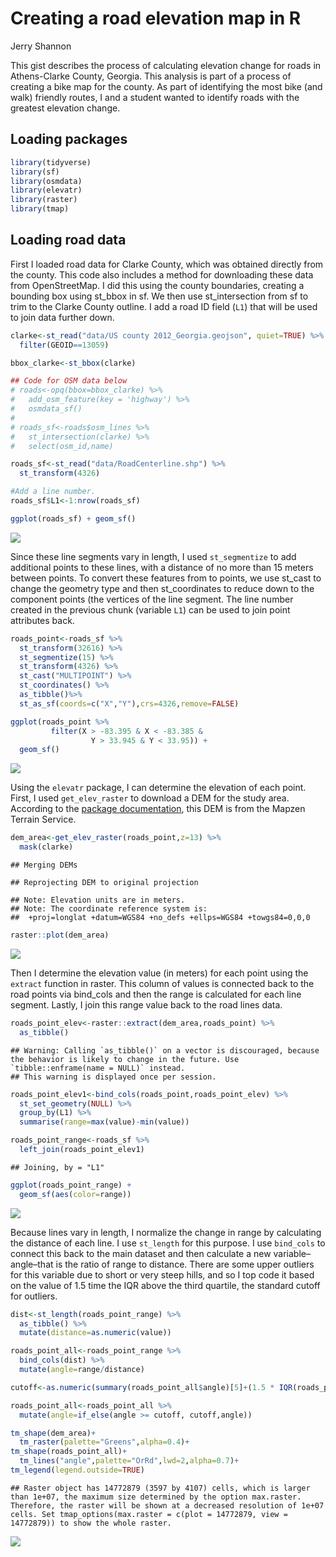 Creating a road elevation map in R
================
Jerry Shannon

This gist describes the process of calculating elevation change for roads in Athens-Clarke County, Georgia. This analysis is part of a process of creating a bike map for the county. As part of identifying the most bike (and walk) friendly routes, I and a student wanted to identify roads with the greatest elevation change.

## Loading packages

``` r
library(tidyverse)
library(sf)
library(osmdata)
library(elevatr)
library(raster)
library(tmap)
```

## Loading road data

First I loaded road data for Clarke County, which was obtained directly
from the county. This code also includes a method for downloading these
data from OpenStreetMap. I did this using the county boundaries,
creating a bounding box using st\_bbox in sf. We then use
st\_intersection from sf to trim to the Clarke County outline. I add a
road ID field (`L1`) that will be used to join data further down.

``` r
clarke<-st_read("data/US county 2012_Georgia.geojson", quiet=TRUE) %>%
  filter(GEOID==13059)

bbox_clarke<-st_bbox(clarke)

## Code for OSM data below
# roads<-opq(bbox=bbox_clarke) %>%
#   add_osm_feature(key = 'highway') %>%
#   osmdata_sf()
# 
# roads_sf<-roads$osm_lines %>%
#   st_intersection(clarke) %>%
#   select(osm_id,name)

roads_sf<-st_read("data/RoadCenterline.shp") %>%
  st_transform(4326)

#Add a line number.
roads_sf$L1<-1:nrow(roads_sf)

ggplot(roads_sf) + geom_sf()
```

![](elevation_map_accdata_files/figure-gfm/cars-1.png)<!-- -->

Since these line segments vary in length, I used `st_segmentize` to add
additional points to these lines, with a distance of no more than 15
meters between points. To convert these features from to points, we use
st\_cast to change the geometry type and then st\_coordinates to reduce
down to the component points (the vertices of the line segment. The line
number created in the previous chunk (variable `L1`) can be used to join
point attributes back.

``` r
roads_point<-roads_sf %>%
  st_transform(32616) %>%
  st_segmentize(15) %>% 
  st_transform(4326) %>%
  st_cast("MULTIPOINT") %>%
  st_coordinates() %>%
  as_tibble()%>%
  st_as_sf(coords=c("X","Y"),crs=4326,remove=FALSE)

ggplot(roads_point %>%
         filter(X > -83.395 & X < -83.385 &
                  Y > 33.945 & Y < 33.95)) + 
  geom_sf()
```

![](elevation_map_accdata_files/figure-gfm/unnamed-chunk-1-1.png)<!-- -->

Using the `elevatr` package, I can determine the elevation of each
point. First, I used `get_elev_raster` to download a DEM for the study
area. According to the [package
documentation](https://www.rdocumentation.org/packages/elevatr/versions/0.2.0/topics/get_elev_raster),
this DEM is from the Mapzen Terrain Service.

``` r
dem_area<-get_elev_raster(roads_point,z=13) %>%
  mask(clarke)
```

    ## Merging DEMs

    ## Reprojecting DEM to original projection

    ## Note: Elevation units are in meters.
    ## Note: The coordinate reference system is:
    ##  +proj=longlat +datum=WGS84 +no_defs +ellps=WGS84 +towgs84=0,0,0

``` r
raster::plot(dem_area)
```

![](elevation_map_accdata_files/figure-gfm/unnamed-chunk-2-1.png)<!-- -->

Then I determine the elevation value (in meters) for each point using
the `extract` function in raster. This column of values is connected
back to the road points via bind\_cols and then the range is calculated
for each line segment. Lastly, I join this range value back to the road
lines data.

``` r
roads_point_elev<-raster::extract(dem_area,roads_point) %>%
  as_tibble()
```

    ## Warning: Calling `as_tibble()` on a vector is discouraged, because the behavior is likely to change in the future. Use `tibble::enframe(name = NULL)` instead.
    ## This warning is displayed once per session.

``` r
roads_point_elev1<-bind_cols(roads_point,roads_point_elev) %>%
  st_set_geometry(NULL) %>%
  group_by(L1) %>%
  summarise(range=max(value)-min(value))

roads_point_range<-roads_sf %>%
  left_join(roads_point_elev1) 
```

    ## Joining, by = "L1"

``` r
ggplot(roads_point_range) + 
  geom_sf(aes(color=range))
```

![](elevation_map_accdata_files/figure-gfm/unnamed-chunk-3-1.png)<!-- -->

Because lines vary in length, I normalize the change in range by
calculating the distance of each line. I use `st_length` for this
purpose. I use `bind_cols` to connect this back to the main dataset and
then calculate a new variable–angle–that is the ratio of range to
distance. There are some upper outliers for this variable due to short
or very steep hills, and so I top code it based on the value of 1.5 time
the IQR above the third quartile, the standard cutoff for outliers.

``` r
dist<-st_length(roads_point_range) %>%
  as_tibble() %>%
  mutate(distance=as.numeric(value))

roads_point_all<-roads_point_range %>%
  bind_cols(dist) %>%
  mutate(angle=range/distance)

cutoff<-as.numeric(summary(roads_point_all$angle)[5]+(1.5 * IQR(roads_point_all$angle,na.rm=TRUE)))

roads_point_all<-roads_point_all %>%
  mutate(angle=if_else(angle >= cutoff, cutoff,angle))

tm_shape(dem_area)+
  tm_raster(palette="Greens",alpha=0.4)+
tm_shape(roads_point_all)+
  tm_lines("angle",palette="OrRd",lwd=2,alpha=0.7)+
tm_legend(legend.outside=TRUE)
```

    ## Raster object has 14772879 (3597 by 4107) cells, which is larger than 1e+07, the maximum size determined by the option max.raster. Therefore, the raster will be shown at a decreased resolution of 1e+07 cells. Set tmap_options(max.raster = c(plot = 14772879, view = 14772879)) to show the whole raster.

![](elevation_map_accdata_files/figure-gfm/unnamed-chunk-4-1.png)<!-- -->
